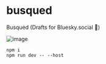 # busqued

Busqued (Drafts for Bluesky.social 🦋)

![image](https://github.com/user-attachments/assets/ee2a690d-9be3-4790-a54b-2f30005a6c65)


```
npm i
npm run dev -- --host
```
